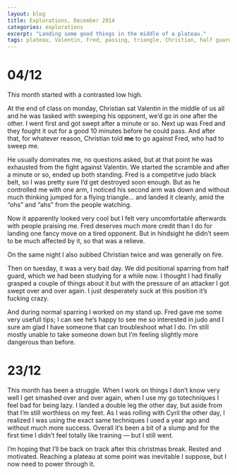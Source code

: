 ```yaml
---
layout: blog
title: Explorations, December 2014
categories: explorations
excerpt: "Landing some good things in the middle of a plateau."
tags: plateau, Valentin, Fred, passing, triangle, Christian, half guard
---
```

# 04/12

This month started with a contrasted low high.

At the end of class on monday, Christian sat Valentin in the middle of us all and he was tasked with sweeping his opponent, we’d go in one after the other. I went first and got swept after a minute or so. Next up was Fred and they fought it out for a good 10 minutes before he could pass. And after that, for whatever reason, Christian told **me** to go against Fred, who had to sweep me.

He usually dominates me, no questions asked, but at that point he was exhausted from the fight against Valentin. We started the scramble and after a minute or so, ended up both standing. Fred is a competitve judo black belt, so I was pretty sure I’d get destroyed soon enough. But as he controlled me with one arm, I noticed his second arm was down and without much thinking jumped for a flying triangle… and landed it cleanly, amid the “ohs” and “ahs” from the people watching.

Now it apparently looked very cool but I felt very uncomfortable afterwards with people praising me. Fred deserves much more credit than I do for landing one fancy move on a tired opponent. But in hindsight he didn’t seem to be much affected by it, so that was a relieve.

On the same night I also subbed Christian twice and was generally on fire.

Then on tuesday, it was a very bad day. We did positional sparring from half guard, which we had been studying for a while now. I thought I had finally grasped a couple of things about it but with the pressure of an attacker I got swept over and over again. I just desperately suck at this position it’s fucking crazy.

And during normal sparring I worked on my stand up. Fred gave me some very usefull tips; I can see he’s happy to see me so interested in judo and I sure am glad I have someone that can troubleshoot what I do. I’m still mostly unable to take someone down but I’m feeling slightly more dangerous than before.

# 23/12

This month has been a struggle. When I work on things I don’t know very well I get smashed over and over again, when I use my go totechniques I feel bad for being lazy. I landed a double leg the other day, but aside from that I’m still worthless on my feet. As I was rolling with Cyril the other day, I realized I was using the exact same techniques I used a year ago and without much more success. Overall it’s been a bit of a slump and for the first time I didn’t feel totally like training — but I still went.

I’m hoping that I’ll be back on track after this christmas break. Rested and motivated. Reaching a plateau at some point was inevitable I suppose, but I now need to power through it.